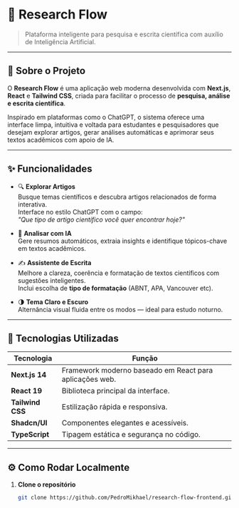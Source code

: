 # 🧠 Research Flow

> Plataforma inteligente para pesquisa e escrita científica com auxílio de Inteligência Artificial.

---

## 🚀 Sobre o Projeto

O **Research Flow** é uma aplicação web moderna desenvolvida com **Next.js**, **React** e **Tailwind CSS**, criada para facilitar o processo de **pesquisa, análise e escrita científica**.

Inspirado em plataformas como o ChatGPT, o sistema oferece uma interface limpa, intuitiva e voltada para estudantes e pesquisadores que desejam explorar artigos, gerar análises automáticas e aprimorar seus textos acadêmicos com apoio de IA.

---

## ✨ Funcionalidades

- 🔍 **Explorar Artigos**  
  Busque temas científicos e descubra artigos relacionados de forma interativa.  
  Interface no estilo ChatGPT com o campo:  
  _"Que tipo de artigo científico você quer encontrar hoje?"_

- 🤖 **Analisar com IA**  
  Gere resumos automáticos, extraia insights e identifique tópicos-chave em textos acadêmicos.

- ✍️ **Assistente de Escrita**  
  Melhore a clareza, coerência e formatação de textos científicos com sugestões inteligentes.  
  Inclui escolha de **tipo de formatação** (ABNT, APA, Vancouver etc).

- 🌗 **Tema Claro e Escuro**  
  Alternância visual fluida entre os modos — ideal para estudo noturno.

---

## 🧩 Tecnologias Utilizadas

| Tecnologia | Função |
|-------------|--------|
| **Next.js 14** | Framework moderno baseado em React para aplicações web. |
| **React 19** | Biblioteca principal da interface. |
| **Tailwind CSS** | Estilização rápida e responsiva. |
| **Shadcn/UI** | Componentes elegantes e acessíveis. |
| **TypeScript** | Tipagem estática e segurança no código. |

---

## ⚙️ Como Rodar Localmente

1. **Clone o repositório**
   ```bash
   git clone https://github.com/PedroMikhael/research-flow-frontend.git
